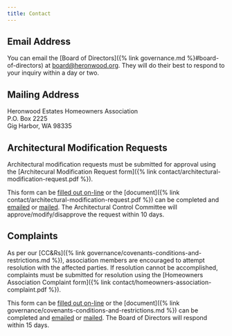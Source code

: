 ```yaml
---
title: Contact
---
```


## Email Address

You can email the [Board of Directors]({% link governance.md %}#board-of-directors) at <board@heronwood.org>. They will do their best to respond to your inquiry within a day or two.

## Mailing Address

Heronwood Estates Homeowners Association  
P.O. Box 2225  
Gig Harbor, WA 98335

## Architectural Modification Requests

Architectural modification requests must be submitted for approval using the [Architecural Modification Request form]({% link contact/architectural-modification-request.pdf %}).

This form can be [filled out on-line](about:blank) or the [document]({% link contact/architectural-modification-request.pdf %}) can be completed and [emailed](mailto:board@heronwood.org) or [mailed](#mailing-address). The Architectural Control Committee will approve/modify/disapprove the request within 10 days.

## Complaints

As per our [CC&Rs]({% link governance/covenants-conditions-and-restrictions.md %}), association members are encouraged to attempt resolution with the affected parties. If resolution cannot be accomplished, complaints must be submitted for resolution using the [Homeowners Association Complaint form]({% link contact/homeowners-association-complaint.pdf %}).

This form can be [filled out on-line](about:blank) or the [document]({% link governance/covenants-conditions-and-restrictions.md %}) can be completed and [emailed](mailto:board@heronwood.org) or [mailed](#mailing-address). The Board of Directors will respond within 15 days.
